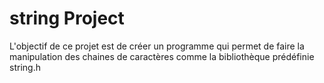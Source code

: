 # string Project
L'objectif de ce projet est de créer un programme qui permet de faire la manipulation des chaines de caractères comme la bibliothèque prédéfinie string.h
